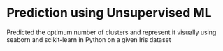 # Prediction using Unsupervised ML
Predicted the optimum number of clusters and represent it visually using seaborn and scikit-learn in Python on a given Iris dataset
